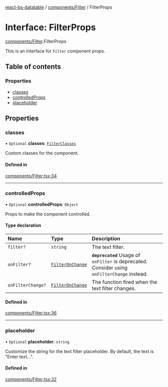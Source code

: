 [react-bs-datatable](../README.md) / [components/Filter](../modules/components_Filter.md) / FilterProps

# Interface: FilterProps

[components/Filter](../modules/components_Filter.md).FilterProps

This is an interface for `Filter` component props.

## Table of contents

### Properties

- [classes](components_Filter.FilterProps.md#classes)
- [controlledProps](components_Filter.FilterProps.md#controlledprops)
- [placeholder](components_Filter.FilterProps.md#placeholder)

## Properties

### classes

• `Optional` **classes**: [`FilterClasses`](components_Filter.FilterClasses.md)

Custom classes for the component.

#### Defined in

[components/Filter.tsx:34](https://github.com/imballinst/react-bs-datatable/blob/8b90ae8/src/components/Filter.tsx#L34)

___

### controlledProps

• `Optional` **controlledProps**: `Object`

Props to make the component controlled.

#### Type declaration

| Name | Type | Description |
| :------ | :------ | :------ |
| `filter?` | `string` | The text filter. |
| `onFilter?` | [`FilterOnChange`](../modules/helpers_types.md#filteronchange) | **`deprecated`**  Usage of `onFilter` is deprecated. Consider using `onFilterChange` instead. |
| `onFilterChange?` | [`FilterOnChange`](../modules/helpers_types.md#filteronchange) | The function fired when the text filter changes. |

#### Defined in

[components/Filter.tsx:36](https://github.com/imballinst/react-bs-datatable/blob/8b90ae8/src/components/Filter.tsx#L36)

___

### placeholder

• `Optional` **placeholder**: `string`

Customize the string for the text filter placeholder.
By default, the text is "Enter text...".

#### Defined in

[components/Filter.tsx:32](https://github.com/imballinst/react-bs-datatable/blob/8b90ae8/src/components/Filter.tsx#L32)
